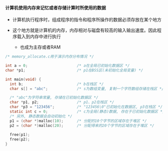 #### 计算机使用内存来记忆或者存储计算时所使用的数据

- 计算机执行程序时，组成程序的指令和程序所操作的数据必须存放在某个地方

- 这个地方就是计算机的内存，内存相对与磁盘有较高的输入输出速度。因此程序载入到内存中进行执行

  - 也成为主存或者RAM



```c
/* memory_allocate.c用于演示内存分布情况 */

int a = 0;                      /* a在全局已初始化数据区 */
char *p1;                       /* p1在BSS区(未初始化全局变量) */

int main(void) {
  int b;                        /* b在栈区 */
  char s[] = "abc";             /* s为数组变量, 复制一个字符数组存储在栈区 */

  /* "abc"为字符串常量, 存储在已初始化数据区 */
  char *p1, p2;                 /* p1、p2在栈区 */
  char *p3 = "123456";          /* "123456\0"已初始化在数据区, p3在栈区 */
  static int c = 0;             /* c为全局(静态)数据, 存在于已初始化数据区 */
  /* 另外, 静态数据会自动初始化 */
  p1 = (char *)malloc(10);      /* 分配的10个字节的区域存在于堆区 */
  p2 = (char *)malloc(20);      /* 分配得来的20个字节的区域存在于堆区 */
  
  free(p1);
  free(p2);
}
```




